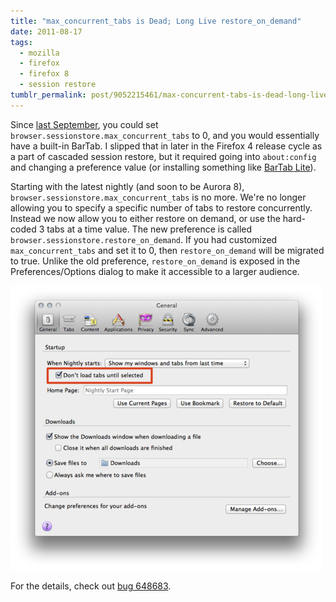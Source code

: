 ```yaml
---
title: "max_concurrent_tabs is Dead; Long Live restore_on_demand"
date: 2011-08-17
tags:
  - mozilla
  - firefox
  - firefox 8
  - session restore
tumblr_permalink: post/9052215461/max-concurrent-tabs-is-dead-long-live
---
```


Since [last September](/posts/cascaded-session-restore-a-hidden-bonus), you could set `browser.sessionstore.max_concurrent_tabs` to 0, and you would essentially have a built-in BarTab. I slipped that in later in the Firefox 4 release cycle as a part of cascaded session restore, but it required going into `about:config` and changing a preference value (or installing something like [BarTab Lite](https://addons.mozilla.org/en-US/firefox/addon/bartab-lite/)).

Starting with the latest nightly (and soon to be Aurora 8), `browser.sessionstore.max_concurrent_tabs` is no more. We're no longer allowing you to specify a specific number of tabs to restore concurrently. Instead we now allow you to either restore on demand, or use the hard-coded 3 tabs at a time value. The new preference is called `browser.sessionstore.restore_on_demand`. If you had customized `max_concurrent_tabs` and set it to 0, then `restore_on_demand` will be migrated to true. Unlike the old preference, `restore_on_demand` is exposed in the Preferences/Options dialog to make it accessible to a larger audience.

![](./restore_on_demand.png)

For the details, check out [bug 648683](https://bugzilla.mozilla.org/show_bug.cgi?id=648683).

